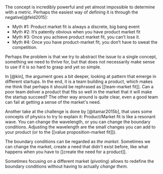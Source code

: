 The concept is incredibly powerful and yet almost impossible to determine with a metric. Perhaps the easiest way of defining it is through the negative[@feld2015]:

-   Myth #1: Product market fit is always a discrete, big bang event
-   Myth #2: It’s patently obvious when you have product market fit
-   Myth #3: Once you achieve product market fit, you can’t lose it.
-   Myth #4: Once you have product-market fit, you don’t have to sweat the competition.

Perhaps the problem is that we try to abstract the issue to a single concept, something we need to thrive for, but that does not necessarily make sense to use if it is so hard to grasp and yet so simple. 

In [@kin], the argument goes a bit deeper, looking at pattern that emerge in different startups. In the end, it is a team building a product, which makes me think that perhaps it should be rephrased as [[team-market fit]]. Can a poor team deliver a product that fits so well in the market that it will make the startup succeed? The other way around is quite clear, even a good team can fail at getting a sense of the market's need. 

Another take at the challenge is done by [@itamar2015b], that uses some concepts of physics to try to explain it: Product/Market fit is like a resonant wave. You can change the wavelength, or you can change the boundary conditions. Adjusting the wavelength are the small changes you can add to your product (or to the [[value proposition-market fit]]). 

The boundary conditions can be regarded as *the market*. Sometimes we can change the market, create a need that didn't exist before, like what happens when you have to [[create the need for a product]]. 

Sometimes focusing on a different market (pivoting) allows to redefine the boundary conditions without having to actually *change them*. 
